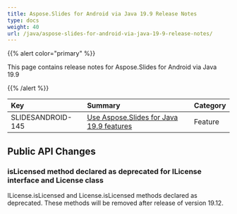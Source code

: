 ```yaml
---
title: Aspose.Slides for Android via Java 19.9 Release Notes
type: docs
weight: 40
url: /java/aspose-slides-for-android-via-java-19-9-release-notes/
---
```


{{% alert color="primary" %}} 

 This page contains release notes for Aspose.Slides for Android via Java 19.9

{{% /alert %}} 

|**Key**|**Summary**|**Category**|
| :- | :- | :- |
|SLIDESANDROID-145|[Use Aspose.Slides for Java 19.9 features](/slides/java/aspose-slides-for-java-19-9-release-notes/)|Feature|
## **Public API Changes**

### **isLicensed method declared as deprecated for ILicense interface and License class**
ILicense.isLicensed and License.isLicensed methods declared as deprecated. These methods will be removed after release of version 19.12.






